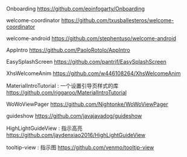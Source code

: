 Onboarding
https://github.com/eoinfogarty/Onboarding

welcome-coordinator
https://github.com/txusballesteros/welcome-coordinator

welcome-android
https://github.com/stephentuso/welcome-android

AppIntro
https://github.com/PaoloRotolo/AppIntro

EasySplashScreen
https://github.com/pantrif/EasySplashScreen

XhsWelcomeAnim
https://github.com/w446108264/XhsWelcomeAnim

MaterialIntroTutorial : 一个设置引导页样式的库
https://github.com/riggaroo/MaterialIntroTutorial

WoWoViewPager
https://github.com/Nightonke/WoWoViewPager

guideshow
https://github.com/javajavadog/guideshow

HighLightGuideView : 指示高亮
https://github.com/jaydenxiao2016/HighLightGuideView

tooltip-view : 指示图
https://github.com/venmo/tooltip-view
